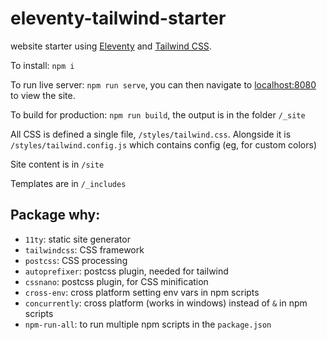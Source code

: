# eleventy-tailwind-starter

website starter using [Eleventy](https://www.11ty.dev/) and [Tailwind CSS](https://tailwindcss.com/).

To install: `npm i`

To run live server: `npm run serve`, you can then navigate to [localhost:8080](http://localhost:8080) to view the site.

To build for production: `npm run build`, the output is in the folder `/_site`

All CSS is defined a single file, `/styles/tailwind.css`. Alongside it is `/styles/tailwind.config.js` which contains config (eg, for custom colors)

Site content is in `/site`

Templates are in `/_includes`

## Package why:
* `11ty`: static site generator
* `tailwindcss`: CSS framework
* `postcss`: CSS processing
* `autoprefixer`: postcss plugin, needed for tailwind
* `cssnano`: postcss plugin, for CSS minification
* `cross-env`: cross platform setting env vars in npm scripts
* `concurrently`: cross platform (works in windows) instead of `&` in npm scripts
* `npm-run-all`: to run multiple npm scripts in the `package.json`
